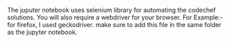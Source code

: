 The juputer notebook uses selenium library for automating the codechef solutions. You will also require a webdriver for your browser.
For Example:- for firefox, I used geckodriver. make sure to add this file in the same folder as the jupyter notebook.
